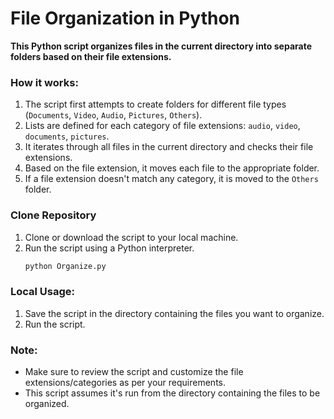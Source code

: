 # File Organization in Python

**This Python script organizes files in the current directory into separate folders based on their file extensions.** 
  
### How it works:
1. The script first attempts to create folders for different file types (`Documents`, `Video`, `Audio`, `Pictures`, `Others`).
2. Lists are defined for each category of file extensions: `audio`, `video`, `documents`, `pictures`.
3. It iterates through all files in the current directory and checks their file extensions.
4. Based on the file extension, it moves each file to the appropriate folder.
5. If a file extension doesn't match any category, it is moved to the `Others` folder.

### Clone Repository  
1. Clone or download the script to your local machine.
2. Run the script using a Python interpreter.  
   ```bash
   python Organize.py
   ```

### Local Usage:
1. Save the script in the directory containing the files you want to organize.
2. Run the script.

### Note:
- Make sure to review the script and customize the file extensions/categories as per your requirements.
- This script assumes it's run from the directory containing the files to be organized.
